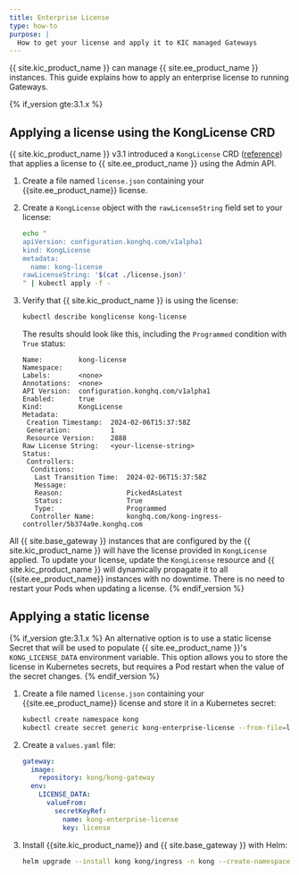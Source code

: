 ```yaml
---
title: Enterprise License
type: how-to
purpose: |
  How to get your license and apply it to KIC managed Gateways
---
```


{{ site.kic_product_name }} can manage {{ site.ee_product_name }} instances. This guide explains how to apply an enterprise license to running Gateways.

{% if_version gte:3.1.x %}
## Applying a license using the KongLicense CRD

{{ site.kic_product_name }} v3.1 introduced a `KongLicense` CRD ([reference](/kubernetes-ingress-controller/{{page.release}}/reference/custom-resources/#konglicense)) that applies a license to {{ site.ee_product_name }} using the Admin API.

1. Create a file named `license.json` containing your {{site.ee_product_name}} license.

1. Create a `KongLicense` object with the `rawLicenseString` field set to your license:

   ```bash
   echo "
   apiVersion: configuration.konghq.com/v1alpha1
   kind: KongLicense
   metadata:
     name: kong-license
   rawLicenseString: '$(cat ./license.json)'
   " | kubectl apply -f -
   ```

1. Verify that {{ site.kic_product_name }} is using the license:

   ```bash
   kubectl describe konglicense kong-license
   ```

   The results should look like this, including the `Programmed` condition with `True` status:

   ```text
   Name:         kong-license
   Namespace:
   Labels:       <none>
   Annotations:  <none>
   API Version:  configuration.konghq.com/v1alpha1
   Enabled:      true
   Kind:         KongLicense
   Metadata:
    Creation Timestamp:  2024-02-06T15:37:58Z
    Generation:          1
    Resource Version:    2888
   Raw License String:   <your-license-string>   
   Status:
    Controllers:
     Conditions:
      Last Transition Time:  2024-02-06T15:37:58Z
      Message:
      Reason:                PickedAsLatest
      Status:                True
      Type:                  Programmed
     Controller Name:        konghq.com/kong-ingress-controller/5b374a9e.konghq.com
   ```

All {{ site.base_gateway }} instances that are configured by the {{ site.kic_product_name }} will have the license provided in `KongLicense` applied. To update your license, update the `KongLicense` resource and {{ site.kic_product_name }} will dynamically propagate it to all {{site.ee_product_name}} instances with no downtime. There is no need to restart your Pods when updating a license.
{% endif_version %}

## Applying a static license

{% if_version gte:3.1.x %}
An alternative option is to use a static license Secret that will be used to populate {{ site.ee_product_name }}'s `KONG_LICENSE_DATA` environment variable. This option allows you to store the license in Kubernetes secrets, but requires a Pod restart when the value of the secret changes.
{% endif_version %}

1. Create a file named `license.json` containing your {{site.ee_product_name}} license and store it in a Kubernetes secret:

    ```bash
    kubectl create namespace kong
    kubectl create secret generic kong-enterprise-license --from-file=license=./license.json -n kong
    ```

1. Create a `values.yaml` file:

    ```yaml
    gateway:
      image:
        repository: kong/kong-gateway
      env:
        LICENSE_DATA:
          valueFrom:
            secretKeyRef:
              name: kong-enterprise-license
              key: license
    ```

1. Install {{site.kic_product_name}} and {{ site.base_gateway }} with Helm:

    ```bash
    helm upgrade --install kong kong/ingress -n kong --create-namespace --values ./values.yaml
    ```
